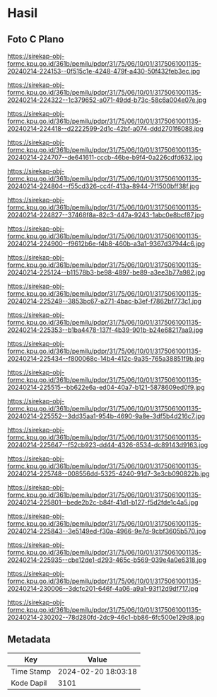 # Hasil

## Foto C Plano

https://sirekap-obj-formc.kpu.go.id/361b/pemilu/pdpr/31/75/06/10/01/3175061001135-20240214-224153--0f515c1e-4248-479f-a430-50f432feb3ec.jpg

https://sirekap-obj-formc.kpu.go.id/361b/pemilu/pdpr/31/75/06/10/01/3175061001135-20240214-224322--1c379652-a071-49dd-b73c-58c6a004e07e.jpg

https://sirekap-obj-formc.kpu.go.id/361b/pemilu/pdpr/31/75/06/10/01/3175061001135-20240214-224418--d2222599-2d1c-42bf-a074-ddd2701f6088.jpg

https://sirekap-obj-formc.kpu.go.id/361b/pemilu/pdpr/31/75/06/10/01/3175061001135-20240214-224707--de641611-cccb-46be-b9f4-0a226cdfd632.jpg

https://sirekap-obj-formc.kpu.go.id/361b/pemilu/pdpr/31/75/06/10/01/3175061001135-20240214-224804--f55cd326-cc4f-413a-8944-7f1500bff38f.jpg

https://sirekap-obj-formc.kpu.go.id/361b/pemilu/pdpr/31/75/06/10/01/3175061001135-20240214-224827--37468f8a-82c3-447a-9243-1abc0e8bcf87.jpg

https://sirekap-obj-formc.kpu.go.id/361b/pemilu/pdpr/31/75/06/10/01/3175061001135-20240214-224900--f9612b6e-f4b8-460b-a3a1-9367d37944c6.jpg

https://sirekap-obj-formc.kpu.go.id/361b/pemilu/pdpr/31/75/06/10/01/3175061001135-20240214-225124--b11578b3-be98-4897-be89-a3ee3b77a982.jpg

https://sirekap-obj-formc.kpu.go.id/361b/pemilu/pdpr/31/75/06/10/01/3175061001135-20240214-225249--3853bc67-a271-4bac-b3ef-f7862bf773c1.jpg

https://sirekap-obj-formc.kpu.go.id/361b/pemilu/pdpr/31/75/06/10/01/3175061001135-20240214-225353--b1ba4478-137f-4b39-901b-b24e68217aa9.jpg

https://sirekap-obj-formc.kpu.go.id/361b/pemilu/pdpr/31/75/06/10/01/3175061001135-20240214-225434--f800068c-14b4-412c-9a35-765a38851f9b.jpg

https://sirekap-obj-formc.kpu.go.id/361b/pemilu/pdpr/31/75/06/10/01/3175061001135-20240214-225515--bb622e6a-ed04-40a7-b121-5878609ed0f9.jpg

https://sirekap-obj-formc.kpu.go.id/361b/pemilu/pdpr/31/75/06/10/01/3175061001135-20240214-225552--3dd35aa1-954b-4690-9a8e-3df5b4d216c7.jpg

https://sirekap-obj-formc.kpu.go.id/361b/pemilu/pdpr/31/75/06/10/01/3175061001135-20240214-225647--f52cb923-dd44-4326-8534-dc89143d9163.jpg

https://sirekap-obj-formc.kpu.go.id/361b/pemilu/pdpr/31/75/06/10/01/3175061001135-20240214-225748--008556dd-5325-4240-91d7-3e3cb090822b.jpg

https://sirekap-obj-formc.kpu.go.id/361b/pemilu/pdpr/31/75/06/10/01/3175061001135-20240214-225801--bede2b2c-b84f-41d1-b127-f5d2fde1c4a5.jpg

https://sirekap-obj-formc.kpu.go.id/361b/pemilu/pdpr/31/75/06/10/01/3175061001135-20240214-225843--3e5149ed-f30a-4966-9e7d-9cbf3605b570.jpg

https://sirekap-obj-formc.kpu.go.id/361b/pemilu/pdpr/31/75/06/10/01/3175061001135-20240214-225935--cbe12de1-d293-465c-b569-039e4a0e6318.jpg

https://sirekap-obj-formc.kpu.go.id/361b/pemilu/pdpr/31/75/06/10/01/3175061001135-20240214-230006--3dcfc201-646f-4a06-a9a1-93f12d9df717.jpg

https://sirekap-obj-formc.kpu.go.id/361b/pemilu/pdpr/31/75/06/10/01/3175061001135-20240214-230202--78d280fd-2dc9-46c1-bb86-6fc500e129d8.jpg


## Metadata

| Key        | Value               |
| ---------- | ------------------- |
| Time Stamp | 2024-02-20 18:03:18 |
| Kode Dapil | 3101                |



